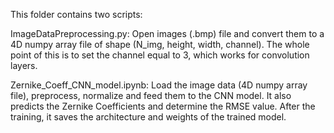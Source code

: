 This folder contains two scripts:

ImageDataPreprocessing.py: Open images (.bmp) file and convert them to a 4D numpy array file of shape (N_img, height, width, channel). 
The whole point of this is to set the channel equal to 3, which works for convolution layers.

Zernike_Coeff_CNN_model.ipynb: Load the image data (4D numpy array file), preprocess, normalize and feed them to the CNN model.
It also predicts the Zernike Coefficients and determine the RMSE value.
After the training, it saves the architecture and weights of the trained model.
